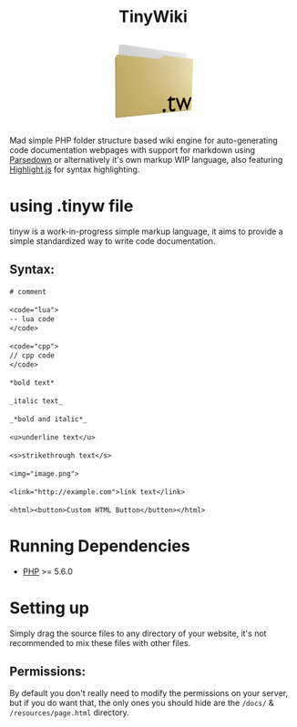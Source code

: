 <h1 align="center">TinyWiki</h1>
<p align="center">
  <img src="resources/tinywikilogo.png" width=156 />
</p>

Mad simple PHP folder structure based wiki engine for auto-generating code documentation
webpages with support for markdown using [Parsedown](http://parsedown.org/) or
alternatively it's own markup WIP language, also featuring [Highlight.js](https://highlightjs.org/) for syntax highlighting.

# using .tinyw file
tinyw is a work-in-progress simple markup language, it aims to provide a simple standardized way to
write code documentation.

## Syntax:
```
# comment

<code="lua">
-- lua code
</code>

<code="cpp">
// cpp code
</code>

*bold text*

_italic text_

_*bold and italic*_

<u>underline text</u>

<s>strikethrough text</s>

<img="image.png">

<link="http://example.com">link text</link>

<html><button>Custom HTML Button</button></html>
```

# Running Dependencies
* [PHP](https://secure.php.net/) >= 5.6.0

# Setting up
Simply drag the source files to any directory of your website, it's not recommended to mix these
files with other files.

## Permissions:
By default you don't really need to modify the permissions on your server, but if you do want that,
the only ones you should hide are the `/docs/` & `/resources/page.html` directory.
